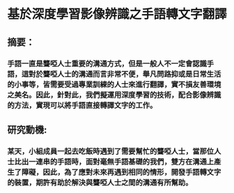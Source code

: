 # 基於深度學習影像辨識之手語轉文字翻譯
## 摘要：
### 手語一直是聾啞人士重要的溝通方式，但是一般人不一定會認識手語，這對於聾啞人士的溝通而言非常不便，舉凡問路抑或是日常生活的小事等，皆需要受過專業訓練的人士來進行翻譯，實不損友善環境之美名。因此，針對此，我們擬運用深度學習的技術，配合影像辨識的方法，實現可以將手語直接轉譯文字的工作。
##  研究動機:
### 某天，小組成員一起去吃飯時遇到了需要幫忙的聾啞人士，當那位人士比出一連串的手語時，面對毫無手語基礎的我們，雙方在溝通上產生了障礙，因此，為了應對未來再遇到相同的情形，開發手語轉文字的裝置，期許有助於解決與聾啞人士之間的溝通有所幫助。

